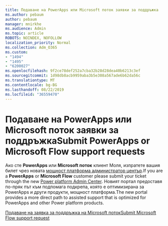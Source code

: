 ```yaml
---
title: Подаване на PowerApps или Microsoft поток заявки за поддръжка
ms.author: pebaum
author: pebaum
manager: mnirkhe
ms.audience: Admin
ms.topic: article
ROBOTS: NOINDEX, NOFOLLOW
localization_priority: Normal
ms.collection: Adm_O365
ms.custom:
- "1494"
- "1495"
- "6200027"
ms.openlocfilehash: 9f2ce78def252a7cba32b28d28dea40b6213c3ef
ms.sourcegitcommit: 1d98db8acb9959aba3b5e308a567ade6b62da56c
ms.translationtype: MT
ms.contentlocale: bg-BG
ms.lasthandoff: 08/22/2019
ms.locfileid: "36559470"
---
```

# <a name="submit-powerapps-or-microsoft-flow-support-requests"></a><span data-ttu-id="23a15-102">Подаване на PowerApps или Microsoft поток заявки за поддръжка</span><span class="sxs-lookup"><span data-stu-id="23a15-102">Submit PowerApps or Microsoft Flow support requests</span></span>

<span data-ttu-id="23a15-103">Ако сте **PowerApps** или **Microsoft поток** клиент Моля, изпратете вашия билет чрез новата [мощност платформа администратор център](https://admin.powerplatform.microsoft.com/support?newTicket&product=15819).</span><span class="sxs-lookup"><span data-stu-id="23a15-103">If you are a **PowerApps** or **Microsoft Flow** customer please submit your ticket through the new [Power platform Admin Center](https://admin.powerplatform.microsoft.com/support?newTicket&product=15819).</span></span> <span data-ttu-id="23a15-104">Новият портал предоставя по-пряк път към подпомага подкрепа, която е оптимизирана за PowerApps и други продукти, мощност платформа.</span><span class="sxs-lookup"><span data-stu-id="23a15-104">The new portal provides a more direct path to assisted support that is optimized for PowerApps and other Power platform products.</span></span>

[<span data-ttu-id="23a15-105">Подаване на заявка за поддръжка на Microsoft поток</span><span class="sxs-lookup"><span data-stu-id="23a15-105">Submit Microsoft Flow support request</span></span>](https://admin.powerplatform.microsoft.com/support?newTicket&product=Flow)